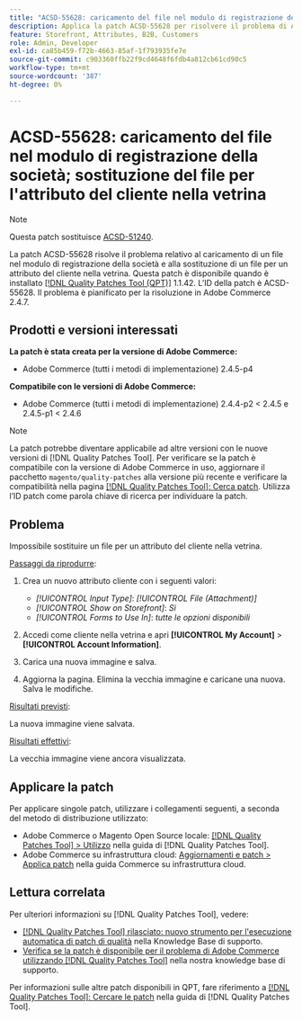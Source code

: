```yaml
---
title: "ACSD-55628: caricamento del file nel modulo di registrazione della società; sostituzione del file per l’attributo del cliente nella vetrina"
description: Applica la patch ACSD-55628 per risolvere il problema di Adobe Commerce relativo al caricamento di un file nel modulo di registrazione della società e alla sostituzione di un file per un attributo del cliente nella vetrina.
feature: Storefront, Attributes, B2B, Customers
role: Admin, Developer
exl-id: ca85b459-f72b-4663-85af-1f793935fe7e
source-git-commit: c903360ffb22f9cd4648f6fdb4a812cb61cd90c5
workflow-type: tm+mt
source-wordcount: '387'
ht-degree: 0%

---
```


# ACSD-55628: caricamento del file nel modulo di registrazione della società; sostituzione del file per l&#39;attributo del cliente nella vetrina

>[!NOTE]
>
>Questa patch sostituisce [ACSD-51240](/help/support-tools/patches-available-in-qpt-tool/v1-1-33/acsd-51240-uploaded-file-missing-while-registering-via-company-registration-form.md).

La patch ACSD-55628 risolve il problema relativo al caricamento di un file nel modulo di registrazione della società e alla sostituzione di un file per un attributo del cliente nella vetrina. Questa patch è disponibile quando è installato [[!DNL Quality Patches Tool (QPT)]](/help/announcements/adobe-commerce-announcements/magento-quality-patches-released-new-tool-to-self-serve-quality-patches.md) 1.1.42. L’ID della patch è ACSD-55628. Il problema è pianificato per la risoluzione in Adobe Commerce 2.4.7.

## Prodotti e versioni interessati

**La patch è stata creata per la versione di Adobe Commerce:**

* Adobe Commerce (tutti i metodi di implementazione) 2.4.5-p4

**Compatibile con le versioni di Adobe Commerce:**

* Adobe Commerce (tutti i metodi di implementazione) 2.4.4-p2 &lt; 2.4.5 e 2.4.5-p1 &lt; 2.4.6

>[!NOTE]
>
>La patch potrebbe diventare applicabile ad altre versioni con le nuove versioni di [!DNL Quality Patches Tool]. Per verificare se la patch è compatibile con la versione di Adobe Commerce in uso, aggiornare il pacchetto `magento/quality-patches` alla versione più recente e verificare la compatibilità nella pagina [[!DNL Quality Patches Tool]: Cerca patch](https://experienceleague.adobe.com/tools/commerce-quality-patches/index.html). Utilizza l’ID patch come parola chiave di ricerca per individuare la patch.

## Problema

Impossibile sostituire un file per un attributo del cliente nella vetrina.

<u>Passaggi da riprodurre</u>:

1. Crea un nuovo attributo cliente con i seguenti valori:

   * *[!UICONTROL Input Type]*: *[!UICONTROL File (Attachment)]*
   * *[!UICONTROL Show on Storefront]*: *Sì*
   * *[!UICONTROL Forms to Use In]*: *tutte le opzioni disponibili*

1. Accedi come cliente nella vetrina e apri **[!UICONTROL My Account]** > **[!UICONTROL Account Information]**.
1. Carica una nuova immagine e salva.
1. Aggiorna la pagina. Elimina la vecchia immagine e caricane una nuova. Salva le modifiche.

<u>Risultati previsti</u>:

La nuova immagine viene salvata.

<u>Risultati effettivi</u>:

La vecchia immagine viene ancora visualizzata.

## Applicare la patch

Per applicare singole patch, utilizzare i collegamenti seguenti, a seconda del metodo di distribuzione utilizzato:

* Adobe Commerce o Magento Open Source locale: [[!DNL Quality Patches Tool] > Utilizzo](https://experienceleague.adobe.com/docs/commerce-operations/tools/quality-patches-tool/usage.html) nella guida di [!DNL Quality Patches Tool].
* Adobe Commerce su infrastruttura cloud: [Aggiornamenti e patch > Applica patch](https://experienceleague.adobe.com/docs/commerce-cloud-service/user-guide/develop/upgrade/apply-patches.html) nella guida Commerce su infrastruttura cloud.

## Lettura correlata

Per ulteriori informazioni su [!DNL Quality Patches Tool], vedere:

* [[!DNL Quality Patches Tool] rilasciato: nuovo strumento per l&#39;esecuzione automatica di patch di qualità](/help/announcements/adobe-commerce-announcements/magento-quality-patches-released-new-tool-to-self-serve-quality-patches.md) nella Knowledge Base di supporto.
* [Verifica se la patch è disponibile per il problema di Adobe Commerce utilizzando  [!DNL Quality Patches Tool]](/help/support-tools/patches-available-in-qpt-tool/check-patch-for-magento-issue-with-magento-quality-patches.md) nella nostra knowledge base di supporto.

Per informazioni sulle altre patch disponibili in QPT, fare riferimento a [[!DNL Quality Patches Tool]: Cercare le patch](https://experienceleague.adobe.com/tools/commerce-quality-patches/index.html) nella guida di [!DNL Quality Patches Tool].
